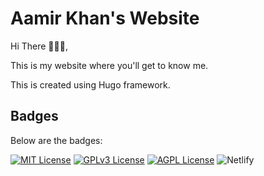 # Aamir Khan's Website

Hi There 🙋🏻‍♂️,

This is my website where you'll get to know me.

This is created using Hugo framework.



## Badges

Below are the badges:

[![MIT License](https://img.shields.io/badge/License-MIT-green.svg)](https://choosealicense.com/licenses/mit/)
[![GPLv3 License](https://img.shields.io/badge/License-GPL%20v3-yellow.svg)](https://opensource.org/licenses/)
[![AGPL License](https://img.shields.io/badge/license-AGPL-blue.svg)](http://www.gnu.org/licenses/agpl-3.0)
![Netlify](https://img.shields.io/netlify/19887cc1-875b-4fb0-a2ce-ea82e890ae4e?label=Aamir-Netlify-site&style=for-the-badge)

